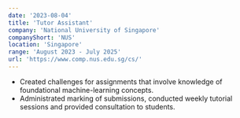 ```yaml
---
date: '2023-08-04'
title: 'Tutor Assistant'
company: 'National University of Singapore'
companyShort: 'NUS'
location: 'Singapore'
range: 'August 2023 - July 2025'
url: 'https://www.comp.nus.edu.sg/cs/'
---
```


- Created challenges for assignments that involve knowledge of foundational machine-learning concepts.
- Administrated marking of submissions, conducted weekly tutorial sessions and provided consultation to students.